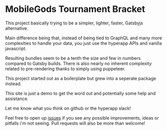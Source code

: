 
# MobileGods Tournament Bracket

This project basically trying to be a simpler, lighter, faster, Gatsbyjs alternative.

Main difference being that, instead of being tied to GraphQL and many more complexities to handle your data, you just use the hyperapp APIs and vanilla javascript.

Resulting bundles seem to be a tenth the size and few in numbers compared to Gatsby builds. There is also nearly no inherent complexity related to pre-rendering thanks to simply using puppeteer.

This project started out as a boilerplate but grew into a seperate package instead.

This site is just a demo to get the word out and potentially some help and assistance.

Let me know what you think on github or the hyperapp slack!

Feel free to open up [issues](https://github.com/loteoo/hyperstatic/issues) if you see any possible improvements, ideas or pitfalls i'm not seeing. Pull requests will also be more than welcome!

